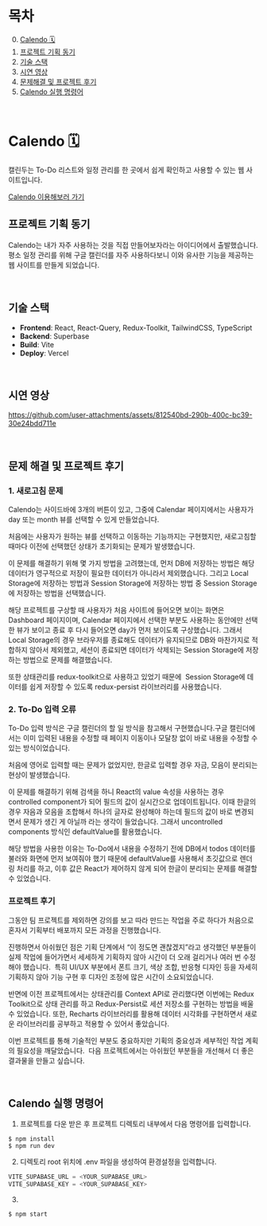 # 목차

0. [Calendo 🗓️](#Calendo-🗓️)
1. [프로젝트 기획 동기](#프로젝트-기획-동기)
2. [기술 스택](#기술-스택)
4. [시연 영상](#시연-영상)
5. [문제해결 및 프로젝트 후기](#문제-해결-및-프로젝트-후기)
6. [Calendo 실행 명령어](#Calendo-실행-명령어)

<br />

# Calendo 🗓️

캘린두는 To-Do 리스트와  일정 관리를 한 곳에서 쉽게 확인하고 사용할 수 있는 웹 사이트입니다. 

[Calendo 이용해보러 가기](https://mycalendo.vercel.app)

## 프로젝트 기획 동기

Calendo는 내가 자주 사용하는 것을 직접 만들어보자라는 아이디어에서 출발했습니다. <br />
평소 일정 관리를 위해 구글 캘린더를 자주 사용하다보니 이와 유사한 기능을 제공하는 웹 사이트를 만들게 되었습니다.

<br />

## 기술 스택

- **Frontend**: React, React-Query, Redux-Toolkit, TailwindCSS, TypeScript
- **Backend**: Superbase
- **Build**: Vite
- **Deploy**: Vercel
<br />

## 시연 영상

https://github.com/user-attachments/assets/812540bd-290b-400c-bc39-30e24bdd711e

<br />

## 문제 해결 및 프로젝트 후기

### 1. 새로고침 문제

Calendo는 사이드바에 3개의 버튼이 있고, 그중에 Calendar 페이지에서는 사용자가 day 또는 month 뷰를 선택할 수 있게 만들었습니다.  

처음에는 사용자가 원하는 뷰를 선택하고 이동하는 기능까지는 구현했지만, 새로고침할 때마다 이전에 선택했던 상태가 초기화되는 문제가 발생했습니다.

이 문제를 해결하기 위해 몇 가지 방법을 고려했는데, 먼저 DB에 저장하는 방법은 해당 데이터가 영구적으로 저장이 필요한 데이터가 아니라서 제외했습니다. 그리고 Local Storage에 저장하는 방법과 Session Storage에 저장하는 방법 중 Session Storage에 저장하는 방법을 선택했습니다.

해당 프로젝트를 구상할 때 사용자가 처음 사이트에 들어오면 보이는 화면은 Dashboard 페이지이며, Calendar 페이지에서 선택한 부분도 사용하는 동안에만 선택한 뷰가 보이고 종료 후 다시 들어오면 day가 먼저 보이도록 구상했습니다.
그래서 Local Storage의 경우 브라우저를 종료해도 데이터가 유지되므로 DB와 마찬가지로 적합하지 않아서 제외했고, 세션이 종료되면 데이터가 삭제되는 Session Storage에 저장하는 방법으로 문제를 해결했습니다.

또한 상태관리를 redux-toolkit으로 사용하고 있었기 때문에  Session Storage에 데이터를 쉽게 저장할 수 있도록 redux-persist 라이브러리를 사용했습니다. 

### 2. To-Do 입력 오류

To-Do 입력 방식은 구글 캘린더의 할 일 방식을 참고해서 구현했습니다.구글 캘린더에서는 이미 입력된 내용을 수정할 때 페이지 이동이나 모달창 없이 바로 내용을 수정할 수 있는 방식이었습니다.

처음에 영어로 입력할 때는 문제가 없었지만, 한글로 입력할 경우 자금, 모음이 분리되는 현상이 발생했습니다. 

이 문제를 해결하기 위해 검색을 하니 React의 value 속성을 사용하는 경우 controlled component가 되어 필드의 값이 실시간으로 업데이트됩니다. 이때 한글의 경우 자음과 모음을 조합해서 하나의 글자로 완성해야 하는데 필드의 값이 바로 변경되면서 문제가 생긴 게 아닐까 라는 생각이 들었습니다. 그래서 uncontrolled components 방식인 defaultValue를 활용했습니다. 

해당 방법을 사용한 이유는 To-Do에서 내용을 수정하기 전에 DB에서 todos 데이터를 불러와 화면에 먼저 보여줘야 했기 때문에 defaultValue를 사용해서 초깃값으로 렌더링 처리를 하고, 이후 값은 React가 제어하지 않게 되어 한글이 분리되는 문제를 해결할 수  있었습니다. 

### 프로젝트 후기

그동안 팀 프로젝트를 제외하면 강의를 보고 따라 만드는 작업을 주로 하다가 처음으로 혼자서 기획부터 배포까지 모든 과정을 진행했습니다.

진행하면서 아쉬웠던 점은 기획 단계에서 “이 정도면 괜찮겠지”라고 생각했던 부분들이 실제 작업에 들어가면서 세세하게 기획하지 않아 시간이 더 오래 걸리거나 여러 번 수정해야 했습니다.  특히 UI/UX 부분에서 폰트 크기, 색상 조합, 반응형 디자인 등을 자세히 기획하지 않아 기능 구현 후 디자인 조정에 많은 시간이 소요되었습니다.

반면에 이전 프로젝트에서는 상태관리를  Context API로 관리했다면 이번에는  Redux Toolkit으로 상태 관리를 하고 Redux-Persist로 세션 저장소를 구현하는 방법을 배울 수 있었습니다. 또한, Recharts 라이브러리를 활용해 데이터 시각화를 구현하면서 새로운 라이브러리를 공부하고 적용할 수 있어서 좋았습니다.  

이번 프로젝트를 통해 기술적인 부분도 중요하지만 기획의 중요성과 세부적인 작업 계획의 필요성을 깨달았습니다.  다음 프로젝트에서는 아쉬웠던 부분들을 개선해서 더 좋은 결과물을 만들고 싶습니다. 

<br />

## Calendo 실행 명령어

1. 프로젝트를 다운 받은 후 프로젝트 디렉토리 내부에서 다음 명령어를 입력합니다.

```shell
$ npm install
$ npm run dev
```

2. 디렉토리 root 위치에 .env 파일을 생성하여 환경설정을 입력합니다.

```javascript
VITE_SUPABASE_URL = <YOUR_SUPABASE_URL>
VITE_SUPABASE_KEY = <YOUR_SUPABASE_KEY>
```

3.

```shell
$ npm start
```
